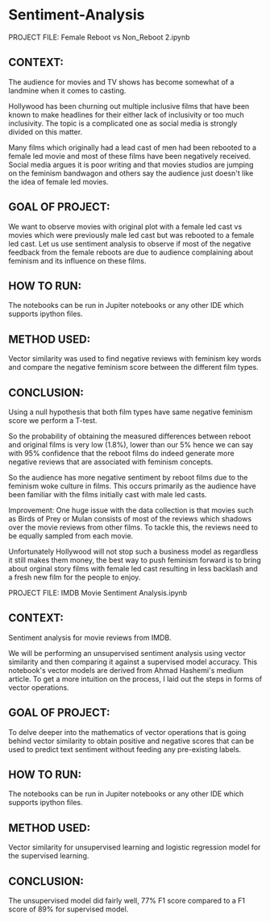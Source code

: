 # Sentiment-Analysis
PROJECT FILE: Female Reboot vs Non_Reboot 2.ipynb


## CONTEXT: 
The audience for movies and TV shows has become somewhat of a landmine when it comes to casting.

Hollywood has been churning out multiple inclusive films that have been known to make headlines for their either lack of inclusivity or too much inclusivity. The topic is a complicated one as social media is strongly divided on this matter.

Many films which originally had a lead cast of men had been rebooted to a female led movie and most of these films have been negatively received. Social media argues it is poor writing and that movies studios are jumping on the feminism bandwagon and others say the audience just doesn't like the idea of female led movies.

## GOAL OF PROJECT:
We want to observe movies with original plot with a female led cast vs movies which were previously male led cast but was rebooted to a female led cast.
Let us use sentiment analysis to observe if most of the negative feedback from the female reboots are due to audience complaining about feminism and its influence on these films.

## HOW TO RUN:
The notebooks can be run in Jupiter notebooks or any other IDE which supports ipython files.

## METHOD USED:
Vector similarity was used to find negative reviews with feminism key words and compare the negative feminism score between the different film types.

## CONCLUSION:
Using a null hypothesis that both film types have same negative feminism score we perform a T-test.

So the probability of obtaining the measured differences between reboot and original films is very low (1.8%), lower than our 5% hence we can say with 95% confidence that the reboot films do indeed generate more negative reviews that are associated with feminism concepts.

So the audience has more negative sentiment by reboot films due to the feminism woke culture in films. This occurs primarily as the audience have been familiar with the films initially cast with male led casts.

Improvement: One huge issue with the data collection is that movies such as Birds of Prey or Mulan consists of most of the reviews which shadows over the movie reviews from other films. To tackle this, the reviews need to be equally sampled from each movie.

Unfortunately Hollywood will not stop such a business model as regardless it still makes them money, the best way to push feminism forward is to bring about orginal story films with female led cast resulting in less backlash and a fresh new film for the people to enjoy.

PROJECT FILE: IMDB Movie Sentiment Analysis.ipynb


## CONTEXT: 
Sentiment analysis for movie reviews from IMDB. 

We will be performing an unsupervised sentiment analysis using vector similarity and then comparing it against a supervised model accuracy. This notebook's vector models are derived from Ahmad Hashemi's medium article. To get a more intuition on the process, I laid out the steps in forms of vector operations.

## GOAL OF PROJECT:
To delve deeper into the mathematics of vector operations that is going behind vector similarity to obtain positive and negative scores that can be used to predict text sentiment without feeding any pre-existing labels.

## HOW TO RUN:
The notebooks can be run in Jupiter notebooks or any other IDE which supports ipython files.

## METHOD USED:
Vector similarity for unsupervised learning and logistic regression model for the supervised learning.

## CONCLUSION:
The unsupervised model did fairly well, 77% F1 score compared to a F1 score of 89% for supervised model.  



